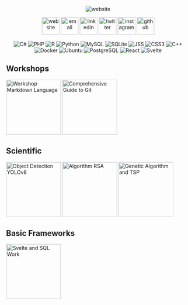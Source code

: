 <p align="center">
  <img src="https://github.com/user-attachments/assets/f6072e0b-df4b-46e9-a688-a0688802e23d" alt="website"/>
</p>
<p align="center">
  <a href="https://tu-pagina-web.com"><img src="https://img.icons8.com/fluent/48/000000/domain.png" alt="website" style="width: 48px; height: 48px;"/></a>
  <a href="mailto:tu-email@gmail.com"><img src="https://img.icons8.com/color/48/000000/gmail.png" alt="email" style="width: 48px; height: 48px;"/></a>
  <a href="https://www.linkedin.com/in/tu-usuario"><img src="https://img.icons8.com/color/48/000000/linkedin.png" alt="linkedin" style="width: 48px; height: 48px;"/></a>
  <a href="https://twitter.com/tu-usuario"><img src="https://img.icons8.com/color/48/000000/twitter-squared.png" alt="twitter" style="width: 48px; height: 48px;"/></a>
  <a href="https://www.instagram.com/tu-usuario"><img src="https://img.icons8.com/color/48/000000/instagram-new.png" alt="instagram" style="width: 48px; height: 48px;"/></a>
  <a href="https://github.com/tu-usuario"><img src="https://img.icons8.com/color/48/000000/github.png" alt="github" style="width: 48px; height: 48px;"/></a>
</p>



<p align="center">
  <img src="https://img.shields.io/badge/C%23-239120?style=for-the-badge&logo=c-sharp&logoColor=white" alt="C#">
  <img src="https://img.shields.io/badge/PHP-777BB4?style=for-the-badge&logo=php&logoColor=white" alt="PHP">
  <img src="https://img.shields.io/badge/R-276DC3?style=for-the-badge&logo=r&logoColor=white" alt="R">
  <img src="https://img.shields.io/badge/Python-14354C?style=for-the-badge&logo=python&logoColor=white" alt="Python">
  <img src="https://img.shields.io/badge/MySQL-00000F?style=for-the-badge&logo=mysql&logoColor=white" alt="MySQL">
  <img src="https://img.shields.io/badge/SQLite-07405E?style=for-the-badge&logo=sqlite&logoColor=white" alt="SQLite">
  <img src="https://img.shields.io/badge/JSS-F7DF1E?style=for-the-badge&logo=JSS&logoColor=white" alt="JSS">
  <img src="https://img.shields.io/badge/CSS3-1572B6?style=for-the-badge&logo=css3&logoColor=white" alt="CSS3">
  <img src="https://img.shields.io/badge/C%2B%2B-00599C?style=for-the-badge&logo=c%2B%2B&logoColor=white" alt="C++">
  <img src="https://img.shields.io/badge/docker-%230db7ed.svg?style=for-the-badge&logo=docker&logoColor=white" alt="Docker">
  <img src="https://img.shields.io/badge/Ubuntu-E95420?style=for-the-badge&logo=ubuntu&logoColor=white" alt="Ubuntu">
  <img src="https://img.shields.io/badge/PostgreSQL-316192?style=for-the-badge&logo=postgresql&logoColor=white" alt="PostgreSQL">
  <img src="https://img.shields.io/badge/React-20232A?style=for-the-badge&logo=react&logoColor=61DAFB" alt="React">
  <img src="https://img.shields.io/badge/Svelte-4A4A55?style=for-the-badge&logo=svelte&logoColor=FF3E00" alt="Svelte">
</p>

## Workshops
<a href="https://github.com/Adr4563/Workshop-Markdown-Language">
  <img src="https://github.com/user-attachments/assets/7c962ab6-96e6-4ddb-916f-ef8e96610a2d" alt="Workshop Markdown Language" style="width: 150px; border: none;"></a>

<a href="https://github.com/Adr4563/Comprehensive-Guide-to-Git-GitHub-GitLab-Bitbucket-SourceTree">
  <img src="https://github.com/user-attachments/assets/0470edeb-fb82-497a-a33c-2f2533ee7f5a" alt="Comprehensive Guide to Git" style="width: 150px; border: none;"></a>

## Scientific

<a href="https://github.com/Adr4563/Object_Detection_YOLOv8">
  <img src="https://github.com/user-attachments/assets/407cba86-71b8-4784-a584-4906399cf7be" alt="Object Detection YOLOv8" style="width: 150px; border: none;"></a>

<a href="https://github.com/Adr4563/Algorithm-RSA">
  <img src="https://github.com/user-attachments/assets/6bd9d26b-92aa-4546-a3b0-412608df97e5" alt="Algorithm RSA" style="width: 150px; border: none;"></a>

<a href="https://github.com/Adr4563/Genetic_Algorithm_And_TSP">
  <img src="https://github.com/user-attachments/assets/74ce5e05-dabc-45f5-9a54-702625fa14d4" alt="Genetic Algorithm and TSP" style="width: 150px; border: none;"></a>


## Basic Frameworks

<a href="https://github.com/Adr4563/Svelte_and_SQL_Work">
  <img src="https://github.com/user-attachments/assets/10225d45-47fb-45c5-bde3-45d26f3f106f" alt="Svelte and SQL Work" style="width: 150px; border: none;">
</a>

